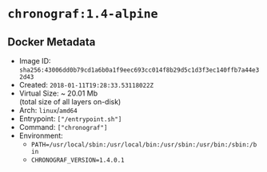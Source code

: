 # `chronograf:1.4-alpine`

## Docker Metadata

- Image ID: `sha256:43006dd0b79cd1a6b0a1f9eec693cc014f8b29d5c1d3f3ec140ffb7a44e32d43`
- Created: `2018-01-11T19:28:33.53118022Z`
- Virtual Size: ~ 20.01 Mb  
  (total size of all layers on-disk)
- Arch: `linux`/`amd64`
- Entrypoint: `["/entrypoint.sh"]`
- Command: `["chronograf"]`
- Environment:
  - `PATH=/usr/local/sbin:/usr/local/bin:/usr/sbin:/usr/bin:/sbin:/bin`
  - `CHRONOGRAF_VERSION=1.4.0.1`
